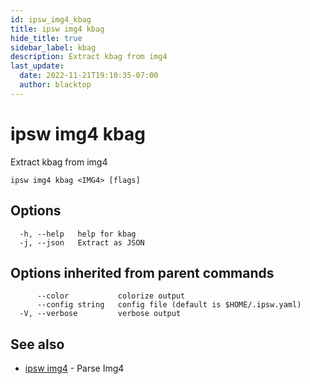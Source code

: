 ```yaml
---
id: ipsw_img4_kbag
title: ipsw img4 kbag
hide_title: true
sidebar_label: kbag
description: Extract kbag from img4
last_update:
  date: 2022-11-21T19:10:35-07:00
  author: blacktop
---
```

# ipsw img4 kbag

Extract kbag from img4

```
ipsw img4 kbag <IMG4> [flags]
```

## Options

```
  -h, --help   help for kbag
  -j, --json   Extract as JSON
```

## Options inherited from parent commands

```
      --color           colorize output
      --config string   config file (default is $HOME/.ipsw.yaml)
  -V, --verbose         verbose output
```

## See also

* [ipsw img4](/docs/cli/img4/ipsw_img4)	 - Parse Img4

